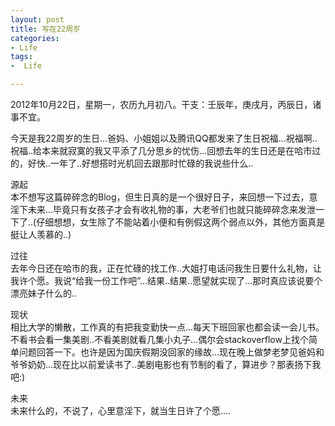 ```yaml
---
layout: post
title: 写在22周岁
categories:
- Life
tags:
-  Life

---
```

2012年10月22日，星期一，农历九月初八。干支：壬辰年，庚戌月，丙辰日，诸事不宜。     

今天是我22周岁的生日...爸妈、小姐姐以及腾讯QQ都发来了生日祝福...祝福啊..祝福..给本来就寂寞的我又平添了几分思乡的忧伤...回想去年的生日还是在哈市过的，好快..一年了..好想搭时光机回去跟那时忙碌的我说些什么..

源起   
本不想写这篇碎碎念的Blog，但生日真的是一个很好日子，来回想一下过去，意淫下未来...毕竟只有女孩子才会有收礼物的事，大老爷们也就只能碎碎念来发泄一下了..(仔细想想，女生除了不能站着小便和有例假这两个弱点以外，其他方面真是挺让人羡慕的..)

过往    
去年今日还在哈市的我，正在忙碌的找工作..大姐打电话问我生日要什么礼物，让我许个愿。我说“给我一份工作吧”...结果..结果..愿望就实现了...那时真应该说要个漂亮妹子什么的..

现状   
相比大学的懒散，工作真的有把我变勤快一点...每天下班回家也都会读一会儿书。不看书会看一集美剧..不看美剧就看几集小丸子...偶尔会stackoverflow上找个简单问题回答一下。也许是因为国庆假期没回家的缘故...现在晚上做梦老梦见爸妈和爷爷奶奶...现在比以前爱读书了..美剧电影也有节制的看了，算进步？那表扬下我吧:)

未来      
未来什么的，不说了，心里意淫下，就当生日许了个愿....

